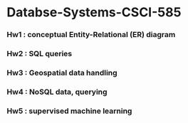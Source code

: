 # Databse-Systems-CSCI-585
### Hw1 : conceptual Entity-Relational (ER) diagram
### Hw2 : SQL queries 
### Hw3 : Geospatial data handling
### Hw4 : NoSQL data, querying
### Hw5 : supervised machine learning
